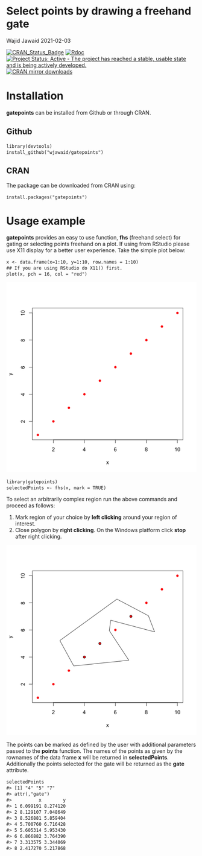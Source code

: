 Select points by drawing a freehand gate
================
Wajid Jawaid
2021-02-03

<!-- README.md is generated from README.Rmd. Please edit that file -->

[![CRAN\_Status\_Badge](https://www.r-pkg.org/badges/version/gatepoints)](https://cran.r-project.org/package=gatepoints)
[![Rdoc](https://www.rdocumentation.org/badges/version/gatepoints)](https://www.rdocumentation.org/packages/gatepoints)
[![Project Status: Active - The project has reached a stable, usable
state and is being actively
developed.](https://www.repostatus.org/badges/latest/active.svg)](https://www.repostatus.org/#active)
[![CRAN mirror
downloads](https://cranlogs.r-pkg.org/badges/gatepoints)](https://cran.r-project.org/package=gatepoints/)

# Installation

**gatepoints** can be installed from Github or through CRAN.

## Github

    library(devtools)
    install_github("wjawaid/gatepoints")

## CRAN

The package can be downloaded from CRAN using:

    install.packages("gatepoints")

# Usage example

**gatepoints** provides an easy to use function, **fhs** (freehand
select) for gating or selecting points freehand on a plot. If using from
RStudio please use X11 display for a better user experience. Take the
simple plot below:

    x <- data.frame(x=1:10, y=1:10, row.names = 1:10)
    ## If you are using RStudio do X11() first.
    plot(x, pch = 16, col = "red")

![Simple plot.](./tools/README-simpleplot-1.png)

    library(gatepoints)
    selectedPoints <- fhs(x, mark = TRUE)

To select an arbitrarily complex region run the above commands and
proceed as follows:

1.  Mark region of your choice by **left clicking** around your region
    of interest.
2.  Close polygon by **right clicking**. On the Windows platform click
    **stop** after right clicking.

![Selected points](./tools/README-gatedplot-1.png)

The points can be marked as defined by the user with additional
parameters passed to the **points** function. The names of the points as
given by the rownames of the data frame **x** will be returned in
**selectedPoints**. Additionally the points selected for the gate will
be returned as the **gate** attribute.

    selectedPoints
    #> [1] "4" "5" "7"
    #> attr(,"gate")
    #>          x        y
    #> 1 6.099191 8.274120
    #> 2 8.129107 7.048649
    #> 3 8.526881 5.859404
    #> 4 5.700760 6.716428
    #> 5 5.605314 5.953430
    #> 6 6.866882 3.764390
    #> 7 3.313575 3.344069
    #> 8 2.417270 5.217868
